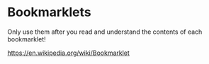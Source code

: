 # Bookmarklets

Only use them after you read and understand the contents of each bookmarklet!

https://en.wikipedia.org/wiki/Bookmarklet
